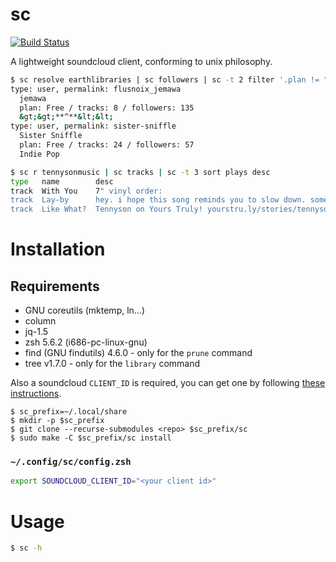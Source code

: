# sc
[![Build Status](https://travis-ci.org/annacrombie/sc.svg?branch=master)](https://travis-ci.org/annacrombie/sc)

A lightweight soundcloud client, conforming to unix philosophy.

```sh
$ sc resolve earthlibraries | sc followers | sc -t 2 filter '.plan != "Pro"' | sc describe
type: user, permalink: flusnoix_jemawa
  jemawa
  plan: Free / tracks: 8 / followers: 135
  &gt;&gt;**^**&lt;&lt;
type: user, permalink: sister-sniffle
  Sister Sniffle
  plan: Free / tracks: 24 / followers: 57
  Indie Pop
```

```sh
$ sc r tennysonmusic | sc tracks | sc -t 3 sort plays desc
type   name        desc
track  With You    7" vinyl order:
track  Lay-by      hey. i hope this song reminds you to slow down. sometimes the dark can be beauti
track  Like What?  Tennyson on Yours Truly! yourstru.ly/stories/tennyson
```

# Installation

## Requirements

+ GNU coreutils (mktemp, ln...)
+ column
+ jq-1.5
+ zsh 5.6.2 (i686-pc-linux-gnu)
+ find (GNU findutils) 4.6.0 - only for the `prune` command
+ tree v1.7.0 - only for the `library` command

Also a soundcloud `CLIENT_ID` is required, you can get one by following [these
instructions](https://github.com/Soundnode/soundnode-app#configuration).

```
$ sc_prefix=~/.local/share
$ mkdir -p $sc_prefix
$ git clone --recurse-submodules <repo> $sc_prefix/sc
$ sudo make -C $sc_prefix/sc install
```

### `~/.config/sc/config.zsh`

```zsh
export SOUNDCLOUD_CLIENT_ID="<your client id>"
```

# Usage

```zsh
$ sc -h
```
